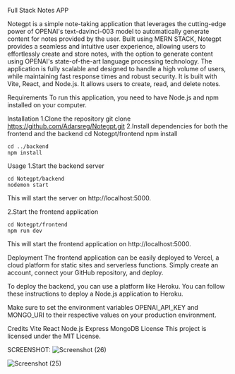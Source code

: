Full Stack Notes APP

Notegpt is a simple note-taking application that leverages the cutting-edge power of OPENAI's text-davinci-003 model to automatically generate content for notes provided by the user. Built using MERN STACK, Notegpt provides a seamless and intuitive user experience, allowing users to effortlessly create and store notes, with the option to generate content using OPENAI's state-of-the-art language processing technology. The application is fully scalable and designed to handle a high volume of users, while maintaining fast response times and robust security.
It is built with Vite, React, and Node.js. It allows users to create, read, and delete notes. 

Requirements
To run this application, you need to have Node.js and npm installed on your computer.

Installation
1.Clone the repository
    git clone https://github.com/Adarsreg/Notegpt.git
2.Install dependencies for both the frontend and the backend
    cd Notegpt/frontend
    npm install

    cd ../backend
    npm install


Usage
1.Start the backend server

    cd Notegpt/backend
    nodemon start
This will start the server on http://localhost:5000.

2.Start the frontend application

    cd Notegpt/frontend
    npm run dev
This will start the frontend application on http://localhost:5000.

Deployment
The frontend application can be easily deployed to Vercel, a cloud platform for static sites and serverless functions. Simply create an account, connect your GitHub repository, and deploy.

To deploy the backend, you can use a platform like Heroku. You can follow these instructions to deploy a Node.js application to Heroku.

Make sure to set the environment variables OPENAI_API_KEY and MONGO_URI to their respective values on your production environment.

Credits
Vite
React
Node.js
Express
MongoDB
License
This project is licensed under the MIT License.

SCREENSHOT:
![Screenshot (26)](https://user-images.githubusercontent.com/97781350/236697913-d3e446cf-658f-4928-bbc8-d4514c951a63.png)

![Screenshot (25)](https://user-images.githubusercontent.com/97781350/236697926-4a79c6cf-7b93-4345-a7ca-a727b8c9ed38.png)



